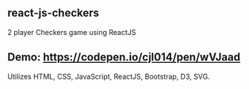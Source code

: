 ## react-js-checkers

2 player Checkers game using ReactJS

## Demo: https://codepen.io/cjl014/pen/wVJaad

Utilizes HTML, CSS, JavaScript, ReactJS, Bootstrap, D3, SVG.